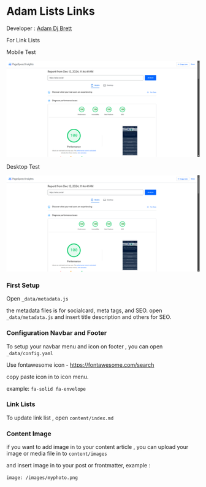 # Adam Lists Links

Developer : [Adam Dj Brett](https://adamdjbrett.com)

For Link Lists

Mobile Test

![Adam Dj Brett Link Lists](mobile.png)

Desktop Test

![Adam Dj Brett Link Lists](mobile.png)

### First Setup

Open `_data/metadata.js`

the metadata files is for socialcard, meta tags, and SEO. open `_data/metadata.js` and insert title description and others for SEO.

### Configuration Navbar and Footer

To setup your navbar menu and icon on footer , you can open `_data/config.yaml`

Use fontawesome icon - https://fontawesome.com/search

copy paste icon in to icon menu.

example: `fa-solid fa-envelope`

### Link Lists

To update link list , open `content/index.md`

### Content Image

if you want to add image in to your content article , you can upload your image or media file in to `content/images`

and insert image in to your post or frontmatter, example :

`image: /images/myphoto.png`


